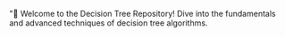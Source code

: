 "🌳 Welcome to the Decision Tree Repository! Dive into the fundamentals and advanced techniques of decision tree algorithms. 
